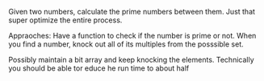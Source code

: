 Given two numbers, calculate the prime numbers between them. Just
that super optimize the entire process. 

Appraoches: 
Have a function to check if the number is prime or not. 
When you find a number, knock out all of its multiples from the posssible set. 

Possibly maintain a bit array and keep knocking the elements. Technically you should be able tor educe he run time to about half
